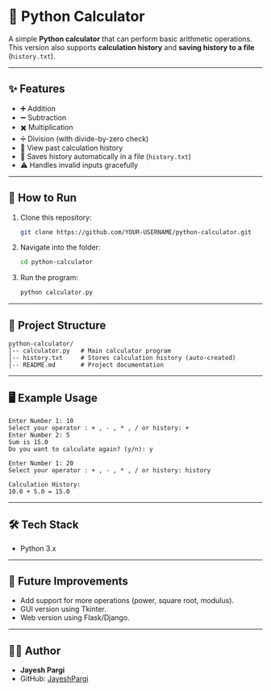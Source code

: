# 🧮 Python Calculator

A simple **Python calculator** that can perform basic arithmetic operations.  
This version also supports **calculation history** and **saving history to a file** (`history.txt`).  

---

## ✨ Features
- ➕ Addition  
- ➖ Subtraction  
- ✖️ Multiplication  
- ➗ Division (with divide-by-zero check)  
- 📜 View past calculation history  
- 💾 Saves history automatically in a file (`history.txt`)  
- ⚠️ Handles invalid inputs gracefully  

---

## 🚀 How to Run
1. Clone this repository:
   ```bash
   git clone https://github.com/YOUR-USERNAME/python-calculator.git
   ```
2. Navigate into the folder:
   ```bash
   cd python-calculator
   ```
3. Run the program:
   ```bash
   python calculator.py
   ```

---

## 📂 Project Structure
```
python-calculator/
│-- calculator.py   # Main calculator program
│-- history.txt     # Stores calculation history (auto-created)
│-- README.md       # Project documentation
```

---

## 🖥 Example Usage
```
Enter Number 1: 10
Select your operator : + , - , * , / or history: +
Enter Number 2: 5
Sum is 15.0
Do you want to calculate again? (y/n): y

Enter Number 1: 20
Select your operator : + , - , * , / or history: history

Calculation History:
10.0 + 5.0 = 15.0
```

---

## 🛠 Tech Stack
- Python 3.x  

---

## 📌 Future Improvements
- Add support for more operations (power, square root, modulus).  
- GUI version using Tkinter.  
- Web version using Flask/Django.  

---

## 👨‍💻 Author
- **Jayesh Pargi**  
- GitHub: [JayeshPargi](https://github.com/JayeshPargi)  
